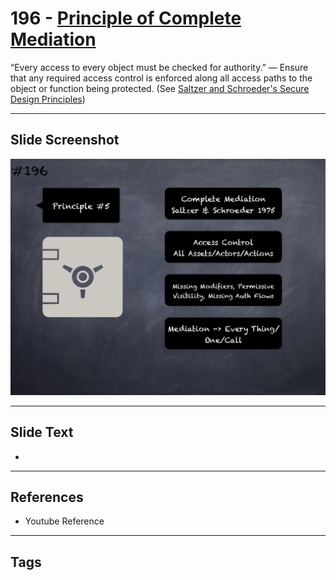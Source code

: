 # 196 - [Principle of Complete Mediation](Principle%20of%20Complete%20Mediation.md)
 “Every access to every object must be checked for authority.” — Ensure that any required access control is enforced along all access paths to the object or function being protected. (See [Saltzer and Schroeder's Secure Design Principles](https://en.wikipedia.org/wiki/Saltzer_and_Schroeder's_design_principles))
___
## Slide Screenshot
![0196.png](../../images/pitfalls_and_best_practices201/196.png)
___
## Slide Text
- 
___
## References
- Youtube Reference
___
## Tags